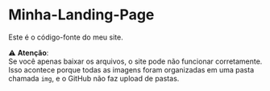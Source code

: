 # Minha-Landing-Page

Este é o código-fonte do meu site.

⚠️ **Atenção**:  
Se você apenas baixar os arquivos, o site pode não funcionar corretamente.  
Isso acontece porque todas as imagens foram organizadas em uma pasta chamada `img`, e o GitHub não faz upload de pastas.
